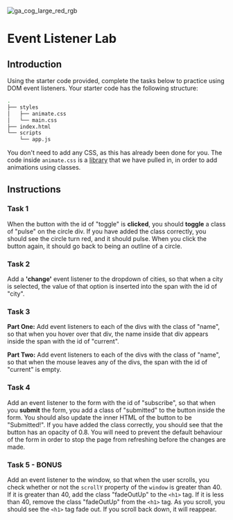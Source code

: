 ![ga_cog_large_red_rgb](https://cloud.githubusercontent.com/assets/40461/8183776/469f976e-1432-11e5-8199-6ac91363302b.png)

# Event Listener Lab

## Introduction

Using the starter code provided, complete the tasks below to practice using DOM event listeners. Your starter code has the following structure:

```bash
.
├── styles
│   ├── animate.css
│   └── main.css
├── index.html
└── scripts
    └── app.js
```

You don't need to add any CSS, as this has already been done for you. The code inside `animate.css` is a [library](https://daneden.github.io/animate.css/) that we have pulled in, in order to add animations using classes.

## Instructions

### Task 1

When the button with the id of "toggle" is **clicked**, you should **toggle** a class of "pulse" on the circle div. If you have added the class correctly, you should see the circle turn red, and it should pulse. When you click the button again, it should go back to being an outline of a circle.

### Task 2

Add a **'change'** event listener to the dropdown of cities, so that when a city is selected, the value of that option is inserted into the span with the id of "city".

### Task 3

**Part One:** Add event listeners to each of the divs with the class of "name", so that when you hover over that div, the name inside that div appears inside the span with the id of "current".

**Part Two:** Add event listeners to each of the divs with the class of "name", so that when the mouse leaves any of the divs, the span with the id of "current" is empty.

### Task 4

Add an event listener to the form with the id of "subscribe", so that when you **submit** the form, you add a class of "submitted" to the button inside the form. You should also update the inner HTML of the button to be "Submitted!". If you have added the class correctly, you should see that the button has an opacity of 0.8. You will need to prevent the default behaviour of the form in order to stop the page from refreshing before the changes are made.

### Task 5 - BONUS

Add an event listener to the window, so that when the user scrolls, you check whether or not the `scrollY` property of the `window` is greater than 40. If it is greater than 40, add the class "fadeOutUp" to the `<h1>` tag. If it is less than 40, remove the class "fadeOutUp" from the `<h1>` tag. As you scroll, you should see the `<h1>` tag fade out. If you scroll back down, it will reappear.
